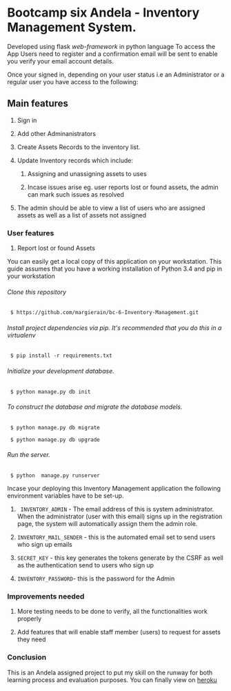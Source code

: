 # Bootcamp six Andela - **Inventory Management System.** 

Developed using flask *web-framework* in python language
To access the App Users need to register and a confirmation email will be sent to enable you verify your email account details.

Once your signed in, depending on your user status i.e an Administrator or a regular user you have access to the following:

## Main features
1. Sign in

2. Add other Adminanistrators

3. Create Assets Records to the inventory list.

4. Update Inventory records which include:

    1. Assigning and unassigning  assets to uses

    2. Incase issues arise eg. user reports lost or found assets, the admin can mark such issues as resolved

5. The admin should be able to view a list of users who are assigned assets as well as a list of assets not assigned


### User features
1. Report lost or found Assets

You can easily get a local copy of this application on your workstation. This guide assumes that you have a working installation of Python 3.4 and pip in your workstation

###### Clone this repository
` $ https://github.com/margierain/bc-6-Inventory-Management.git`

###### Install project dependencies via pip. It's recommended that you do this in a virtualenv

` $ pip install -r requirements.txt`

###### Initialize your development database.

` $ python manage.py db init`

###### To construct the database and migrate the database models.


` $ python manage.py db migrate`

` $ python manage.py db upgrade`

###### Run the server.

` $ python  manage.py runserver`



Incase your deploying this Inventory Management application the following environment variables have to be set-up.

1. ` INVENTORY_ADMIN` - The email address of this is system administrator. When the administrator (user with this email) signs up in the registration page, the system will automatically assign them the admin role.

2. `INVENTORY_MAIL_SENDER` - this is the automated email set to send users who sign up emails 

3. `SECRET_KEY` - this key generates the tokens generate by the CSRF as well as the authentication send to users who sign up 

4. `INVENTORY_PASSWORD`- this is the password for the Admin


### Improvements needed
1. More testing needs to be  done to verify, all the functionalities work properly

2. Add  features that will enable staff member (users) to request for assets they need


### Conclusion 

This is an Andela assigned project  to put  my skill on the runway  for both  learning process and evaluation purposes.
You can finally view on [heroku](http://andela-inventory.herokuapp.com/)
